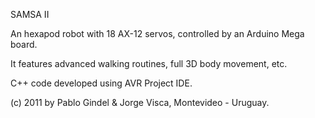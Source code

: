 SAMSA II

An hexapod robot with 18 AX-12 servos, controlled by an Arduino Mega board.

It features advanced walking routines, full 3D body movement, etc.

C++ code developed using AVR Project IDE.

(c) 2011 by Pablo Gindel & Jorge Visca, Montevideo - Uruguay.